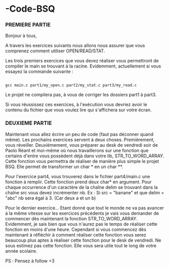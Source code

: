 # -Code-BSQ

### PREMIERE PARTIE
<p>Bonjour à tous,

A travers les exercices suivants nous allons nous assurer que vous comprenez comment utiliser OPEN/READ/STAT.

Les trois premiers exercices que vous devez réaliser vous permettront de compiler le main se trouvant à la racine.
Evidemment, actuellement si vous essayez la commande suivante : 
</p>

<pre><code>
gcc main.c part1/my_open.c part2/my_stat.c part3/my_read.c
</code></pre>

<p>Le projet ne compilera pas, à vous de corriger les dossiers part1 à part3.</p>
<p>Si vous réussissez ces exercices, à l'exécution vous devriez avoir le contenu du fichier que vous voulez lire qui s'affichera sur votre écran.</p>

### DEUXIEME PARTIE
<p>
Maintenant vous allez écrire un peu de code (faut pas déconner quand même). Les prochains exercices servent à deux choses.
Premièrement, vous réveiller.
Deuxièmement, vous préparer au desk de vendredi soir de Paolo Réant et moi-même où nous travaillerons sur une fonction que certains d'entre vous possèdent déjà dans votre lib, STR_TO_WORD_ARRAY.
Cette fonction vous permettra de réaliser de manière plus simple le projet BSQ. Elle permet de transformer un char * en un char **.
</p>
<p>Pour l'exercice part4, vous trouverez dans le fichier part4/main.c une fonction à remplir. Cette fonction prend deux char* en argument.
Pour chaque occurrence d'un caractère de la chaîne delim se trouvant dans la chaîne src vous devez incrémenter nb.
Ex : Si src = "banane" et que delim = "abc" nb sera égal à 3. (Car deux a et un b)
</p>

<p> Pour le dernier exercice... Etant donné que tout le monde ne va pas avancer à la même vitesse sur les exercices précédents je vais vous demander de commencer dès maintenant la fonction STR_TO_WORD_ARRAY.
Evidemment, je sais bien que vous n'aurez pas le temps de réaliser cette fonction en moins d'une heure. Cependant si vous commencez dès maintenant à réfléchir à comment réaliser cette fonction vous serez beaucoup plus aptes à réaliser cette fonction pour le desk de vendredi.
Ne sous estimez pas cette fonction. Elle vous sera utile tout le long de votre année scolaire.
</p>
<p>PS : Pensez à follow <3</p>
